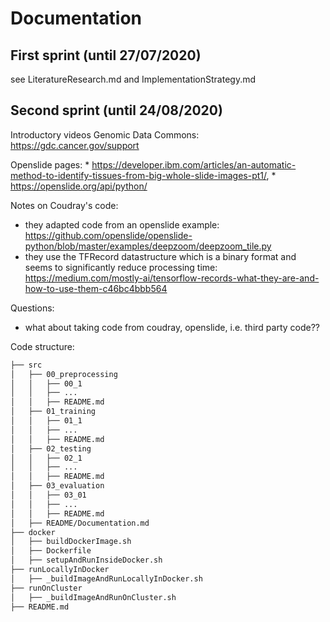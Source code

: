 # Documentation
## First sprint (until 27/07/2020)
see LiteratureResearch.md and ImplementationStrategy.md

## Second sprint (until 24/08/2020)

Introductory videos Genomic Data Commons: <https://gdc.cancer.gov/support>

Openslide pages: 
    * <https://developer.ibm.com/articles/an-automatic-method-to-identify-tissues-from-big-whole-slide-images-pt1/>, 
    * <https://openslide.org/api/python/>

Notes on Coudray's code: 
* they adapted code from an openslide example: <https://github.com/openslide/openslide-python/blob/master/examples/deepzoom/deepzoom_tile.py>
* they use the TFRecord datastructure which is a binary format and seems to significantly reduce processing time: https://medium.com/mostly-ai/tensorflow-records-what-they-are-and-how-to-use-them-c46bc4bbb564

Questions: 
* what about taking code from coudray, openslide, i.e. third party code??



Code structure: 

```bash
├── src
│   ├── 00_preprocessing
│   │   ├── 00_1
│   │   ├── ...
│   │   ├── README.md
│   ├── 01_training
│   │   ├── 01_1
│   │   ├── ...
│   │   ├── README.md
│   ├── 02_testing
│   │   ├── 02_1
│   │   ├── ...
│   │   ├── README.md
│   ├── 03_evaluation 
│   │   ├── 03_01
│   │   ├── ...
│   │   ├── README.md
│   ├── README/Documentation.md
├── docker
│   ├── buildDockerImage.sh
│   ├── Dockerfile
│   ├── setupAndRunInsideDocker.sh
├── runLocallyInDocker
│   ├── _buildImageAndRunLocallyInDocker.sh
├── runOnCluster
│   ├── _buildImageAndRunOnCluster.sh
├── README.md

```
